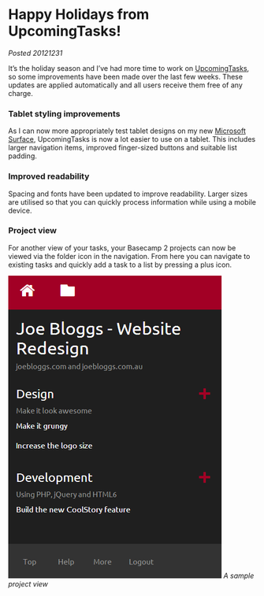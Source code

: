 # Happy Holidays from UpcomingTasks!

*Posted 20121231*

It’s the holiday season and I’ve had more time to work on [UpcomingTasks](http://upcomingtasks.com/), so some improvements have been made over the last few weeks. These updates are applied automatically and all users receive them free of any charge.

### Tablet styling improvements

As I can now more appropriately test tablet designs on my new [Microsoft Surface](http://microsoft.com/surface), UpcomingTasks is now a lot easier to use on a tablet. This includes larger navigation items, improved finger-sized buttons and suitable list padding.

### Improved readability

Spacing and fonts have been updated to improve readability. Larger sizes are utilised so that you can quickly process information while using a mobile device.

### Project view

For another view of your tasks, your Basecamp 2 projects can now be viewed via the folder icon in the navigation. From here you can navigate to existing tasks and quickly add a task to a list by pressing a plus icon.

![Project view](/images/brendan/project.png)
*A sample project view*
